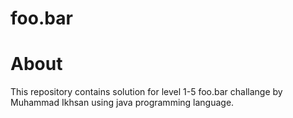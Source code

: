 # foo.bar

<h1> About </h1>
This repository contains solution for level 1-5 foo.bar challange by Muhammad Ikhsan using java programming language.
